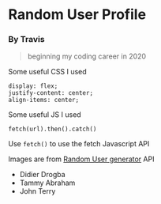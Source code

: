 # Random User Profile

### By Travis

> beginning my coding career in 2020

Some useful CSS I used

```
display: flex;
justify-content: center;
align-items: center;
```

Some useful JS I used

```
fetch(url).then().catch()
```

Use `fetch()` to use the fetch Javascript API

Images are from [Random User generator](https://randomuser.me/photos) API

- Didier Drogba
- Tammy Abraham
- John Terry
